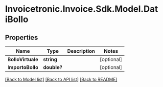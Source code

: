 # Invoicetronic.Invoice.Sdk.Model.DatiBollo

## Properties

Name | Type | Description | Notes
------------ | ------------- | ------------- | -------------
**BolloVirtuale** | **string** |  | [optional] 
**ImportoBollo** | **double?** |  | [optional] 

[[Back to Model list]](../README.md#documentation-for-models) [[Back to API list]](../README.md#documentation-for-api-endpoints) [[Back to README]](../README.md)

